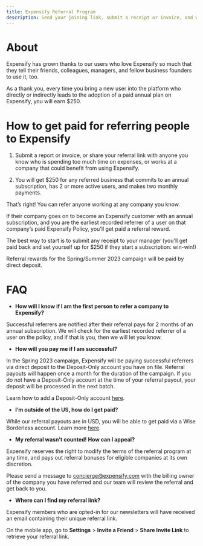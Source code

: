 ```yaml
---
title: Expensify Referral Program
description: Send your joining link, submit a receipt or invoice, and we'll pay you if your referral adopts Expensify.
---
```

<!-- The lines above are required by Jekyll to process the .md file -->

# About

Expensify has grown thanks to our users who love Expensify so much that they tell their friends, colleagues, managers, and fellow business founders to use it, too. 

As a thank you, every time you bring a new user into the platform who directly or indirectly leads to the adoption of a paid annual plan on Expensify, you will earn $250. 

# How to get paid for referring people to Expensify

1. Submit a report or invoice, or share your referral link with anyone you know who is spending too much time on expenses, or works at a company that could benefit from using Expensify. 

2. You will get $250 for any referred business that commits to an annual subscription, has 2 or more active users, and makes two monthly payments.

That’s right! You can refer anyone working at any company you know. 

If their company goes on to become an Expensify customer with an annual subscription, and you are the earliest recorded referrer of a user on that company’s paid Expensify Policy, you'll get paid a referral reward. 

The best way to start is to submit any receipt to your manager (you'll get paid back and set yourself up for $250 if they start a subscription: win-win!)

Referral rewards for the Spring/Summer 2023 campaign will be paid by direct deposit.

# FAQ

- **How will I know if I am the first person to refer a company to Expensify?**

Successful referrers are notified after their referral pays for 2 months of an annual subscription.  We will check for the earliest recorded referrer of a user on the policy, and if that is you, then we will let you know. 

- **How will you pay me if I am successful?**

In the Spring 2023 campaign, Expensify will be paying successful referrers via direct deposit to the Deposit-Only account you have on file. Referral payouts will happen once a month for the duration of the campaign. If you do not have a Deposit-Only account at the time of your referral payout, your deposit will be processed in the next batch. 

Learn how to add a Deposit-Only account [here](https://community.expensify.com/discussion/4641/how-to-add-a-deposit-only-bank-account-both-personal-and-business).

- **I’m outside of the US, how do I get paid?**

While our referral payouts are in USD, you will be able to get paid via a Wise Borderless account. Learn more [here](https://community.expensify.com/discussion/5940/how-to-get-reimbursed-outside-the-us-with-wise-for-non-us-employees).

- **My referral wasn’t counted! How can I appeal?**

Expensify reserves the right to modify the terms of the referral program at any time, and pays out referral bonuses for eligible companies at its own discretion.

Please send a message to concierge@expensify.com with the billing owner of the company you have referred and our team will review the referral and get back to you.

- **Where can I find my referral link?**

Expensify members who are opted-in for our newsletters will have received an email containing their unique referral link. 

On the mobile app, go to **Settings** > **Invite a Friend** > **Share Invite Link** to retrieve your referral link.  
